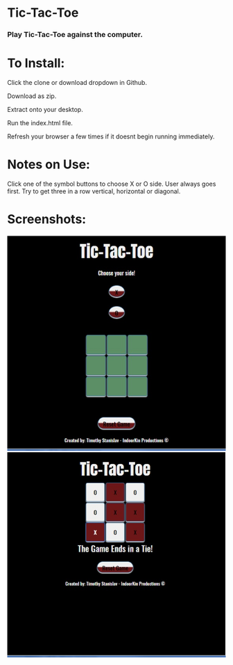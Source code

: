 # Tic-Tac-Toe

### Play Tic-Tac-Toe against the computer.

# To Install:

Click the clone or download dropdown in Github.

Download as zip.

Extract onto your desktop.

Run the index.html file.

Refresh your browser a few times if it doesnt begin running immediately.

# Notes on Use:

Click one of the symbol buttons to choose X or O side.
User always goes first.
Try to get three in a row vertical, horizontal or diagonal.



# Screenshots:
![Alt text](https://github.com/tmstani23/Tic-Tac-Toe/blob/Development/tictacss1.jpg)
![Alt text](https://github.com/tmstani23/Tic-Tac-Toe/blob/Development/tictacss2.jpg)
